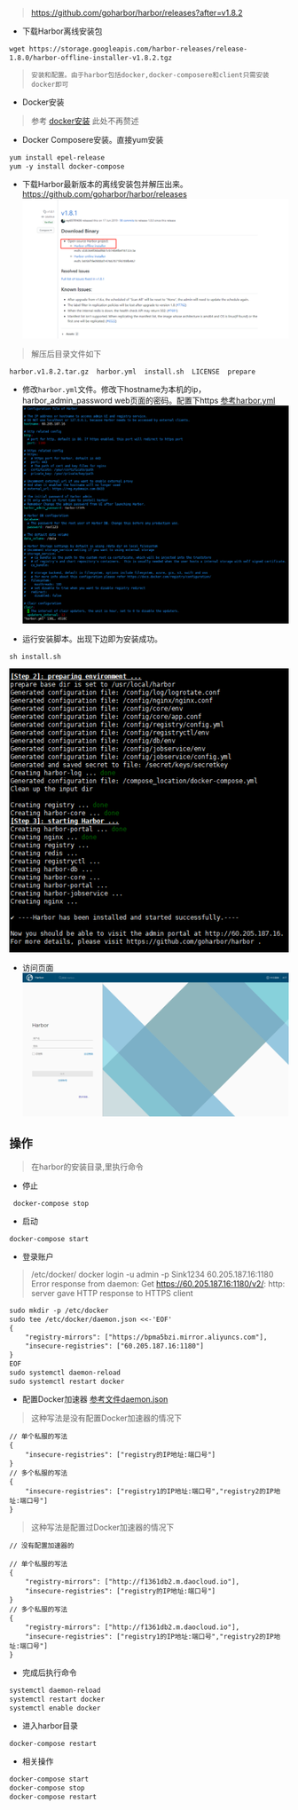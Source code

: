 > https://github.com/goharbor/harbor/releases?after=v1.8.2

- 下载Harbor离线安装包
```base
wget https://storage.googleapis.com/harbor-releases/release-1.8.0/harbor-offline-installer-v1.8.2.tgz
```

> `安装和配置。由于harbor包括docker,docker-composere和client只需安装docker即可`
- Docker安装
> 参考 [docker安装](/docker/docker_install.md) 此处不再赘述

- Docker Composere安装。直接yum安装
```shell script
yum install epel-release
yum -y install docker-compose
```
- 下载Harbor最新版本的离线安装包并解压出来。https://github.com/goharbor/harbor/releases
![](../images/harbor/harbor_01.png)
> 解压后目录文件如下
```shell script
harbor.v1.8.2.tar.gz  harbor.yml  install.sh  LICENSE  prepare
```
- 修改`harbor.yml`文件。修改下hostname为本机的ip，harbor_admin_password web页面的密码。配置下https
[参考harbor.yml](../conf/yml/harbor.yml)
![](../images/harbor/harbor_02.jpg)

- 运行安装脚本。出现下边即为安装成功。
```shell script
sh install.sh
```
![](../images/harbor/harbor_03.png)

- 访问页面
![](../images/harbor/harbor_04.png)


## 操作
> 在harbor的安装目录,里执行命令
- 停止
```shell script
 docker-compose stop
```
- 启动
```shell script
docker-compose start
```

- 登录账户
> /etc/docker/
> docker login -u admin -p Sink1234 60.205.187.16:1180
> Error response from daemon: Get https://60.205.187.16:1180/v2/: http: server gave HTTP response to HTTPS client
```shell script
sudo mkdir -p /etc/docker
sudo tee /etc/docker/daemon.json <<-'EOF'
{
    "registry-mirrors": ["https://bpma5bzi.mirror.aliyuncs.com"],
    "insecure-registries": ["60.205.187.16:1180"]
}
EOF
sudo systemctl daemon-reload
sudo systemctl restart docker
```
- 配置Docker加速器 [参考文件daemon.json ](../conf/json/daemon.json)
> 这种写法是没有配置Docker加速器的情况下
```shell script
// 单个私服的写法
{
    "insecure-registries": ["registry的IP地址:端口号"]
}
// 多个私服的写法
{
    "insecure-registries": ["registry1的IP地址:端口号","registry2的IP地址:端口号"]
}
```
> 这种写法是配置过Docker加速器的情况下
```shell script
// 没有配置加速器的

// 单个私服的写法
{
    "registry-mirrors": ["http://f1361db2.m.daocloud.io"],
    "insecure-registries": ["registry的IP地址:端口号"]
}
// 多个私服的写法
{
    "registry-mirrors": ["http://f1361db2.m.daocloud.io"],
    "insecure-registries": ["registry1的IP地址:端口号","registry2的IP地址:端口号"]
}
```
- 完成后执行命令
```shell script
systemctl daemon-reload
systemctl restart docker
systemctl enable docker
```
- 进入harbor目录
```shell script
docker-compose restart
```
- 相关操作
```shell script
docker-compose start
docker-compose stop
docker-compose restart
```